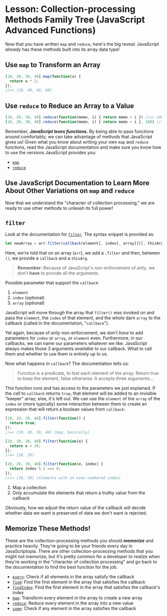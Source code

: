 # Lesson: Collection-processing Methods Family Tree (JavaScript Advanced Functions)

Now that you have written `map` and `reduce`, here's the big reveal: JavaScript _already_ has these methods built into its array data type!

## Use `map` to Transform an Array

```js
[10, 20, 30, 40].map(function(a) {
  return a * 2;
});
//=> [20, 40, 60, 80]
```

## Use `reduce` to Reduce an Array to a Value

```js
[10, 20, 30, 40].reduce(function(memo, i) { return memo + i }) //=> 100
[10, 20, 30, 40].reduce(function(memo, i) { return memo + i }, 100) //=> 200
```

Remember, **_JavaScript loves functions._** By being able to pass functions around comfortably, we can take advantage of methods that JavaScript gives us! Given what you know about writing your own `map` and `reduce` functions, read the JavaScript documentation and make sure you know how to use the versions JavaScript provides you:

- [`map`](https://developer.mozilla.org/en-US/docs/Web/JavaScript/Reference/Global_Objects/Array/map)
- [`reduce`](https://developer.mozilla.org/en-US/docs/Web/JavaScript/Reference/Global_Objects/Array/Reduce)

## Use JavaScript Documentation to Learn More About Other Variations on `map` and `reduce`

Now that we understand the "character of collection processing," we are ready to use other methods to unleash its full power!

## `filter`

Look at the documentation for [`filter`](https://developer.mozilla.org/en-US/docs/Web/JavaScript/Reference/Global_Objects/Array/filter). The syntax snippet is provided as:

```js
let newArray = arr.filter(callback(element[, index[, array]])[, thisArg]);
```

Here, we're told that on an array (`arr`), we add a `.filter` and then, between `()`, we provide a `callback` and a `thisArg`.

>**Remember:** Because of JavaScript's non-enforcement of _arity_, we don't **have** to provide all the arguments.

Possible parameter that support the `callback`:

1. `element`
2. `index` (optional)
3. `array` (optional)

JavaScript will move through the array that `filter()` was invoked on and pass the `element`, the `index` of that element, and the whole darn `array` to the callback (called in the documentation, "`callback`").

Yet again, because of _arity_ non-enforcement, we don't _have_ to add parameters for `index` or `array`, or `element` even. Furthermore, in our callbacks, we can name our parameters whatever we like. JavaScript always makes those 3 arguments _available_ to our callback. What to call them and whether to use them is entirely up to us.

Now what happens in `callback`? The documentation tells us:

>Function is a predicate, to test each element of the array. Return true to keep the element, false otherwise. It accepts three arguments...

This function runs and has access to the parameters we just explained. If the _call_ to `callback` returns `true`, that element will be added to an invisible "keeper" array; else, it's left out. We can use the `element` of the `array` of the `index` or (more typically) some interaction between them to create an expression that will return a boolean values from `callback`:

```js
[10, 20, 30, 40].filter(function() {
  return true;
});
//=> [10, 20, 30, 40] (map, basically)

[10, 20, 30, 40].filter(function(e) {
  return e < 30;
});
//=> [10, 20]

[10, 20, 30, 40].filter(function(e, index) {
  return index % 2 === 0;
});
//=> [10, 30] (elements with an even-numbered index)
```

1. Map a collection
2. Only accumulate the elements that return a truthy value from the callback

Obviously, how we adjust the return value of the callback will decide whether data we want is preserved of data we don't want is rejected.

## Memorize These Methods!

These are the collection-processing methods you should **_memorize_** and practice heavily. They're going to be your friends every day in JavaScriptopia. There are other collection-processing methods that you might not memorize, but it's pretty common for a developer to realize when they're working in the "character of collection processing" and go back to the documentation to find the best function for the job.

- [`every`](https://developer.mozilla.org/en-US/docs/Web/JavaScript/Reference/Global_Objects/Array/every): Check if all elements in the array satisfy the callback
- [`find`](https://developer.mozilla.org/en-US/docs/Web/JavaScript/Reference/Global_Objects/Array/find): Find the first element in the array that satisfies the callback
- [`findIndex`](https://developer.mozilla.org/en-US/docs/Web/JavaScript/Reference/Global_Objects/Array/findIndex): Find the first element in the array that satisfies the callback's index
- [`map`](https://developer.mozilla.org/en-US/docs/Web/JavaScript/Reference/Global_Objects/Array/map): Transform every element in the array to create a new array
- [`reduce`](https://developer.mozilla.org/en-US/docs/Web/JavaScript/Reference/Global_Objects/Array/Reduce): Reduce every element in the array into a new value
- [`some`](https://developer.mozilla.org/en-US/docs/Web/JavaScript/Reference/Global_Objects/Array/some): Check if any element in the array satisfies the callback
